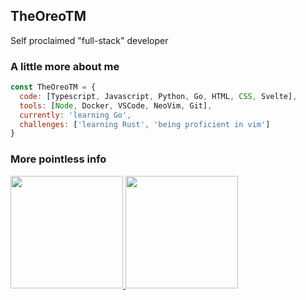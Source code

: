 <h2>TheOreoTM</h2>

<p>Self proclaimed "full-stack" developer</p>

<h3>A little more about me</h3>

```javascript
const TheOreoTM = {
  code: [Typescript, Javascript, Python, Go, HTML, CSS, Svelte],
  tools: [Node, Docker, VSCode, NeoVim, Git],
  currently: 'learning Go',
  challenges: ['learning Rust', 'being proficient in vim']
}
```

<h3>More pointless info</h3>
<div>
  <a href="https://github.com/theoreotm">
  <img height="180em" src="https://github-readme-stats.vercel.app/api?username=theoreotm&layout=compact&title_color=4F8CC9&text_color=9f9f9f&bg_color=151515&hide_border=true&icon_color=4F8CC9&count_private=true&show_icons=true&include_all_commits=true&theme=catpuccin"/>
  <img height="180em" src="https://github-readme-stats.vercel.app/api/top-langs/?username=theoreotm&layout=compact&langs_count=7&title_color=4F8CC9&text_color=9f9f9f&bg_color=151515&hide_border=true&icon_color=4F8CC9&count_private=true&show_icons=true&hide=css&size_weight=0.5&count_weight=0.5&theme=catpuccin"/>
  </a>
</div>


